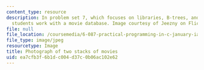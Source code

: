 ```yaml
---
content_type: resource
description: In problem set 7, which focuses on libraries, B-trees, and priority queues,
  students work with a movie database. Image courtesy of Jeezny on Flickr.
file: null
file_location: /coursemedia/6-087-practical-programming-in-c-january-iap-2010/ea7cfb3f6b1dc004d37c0b06ac102e62_6-087iap10.jpg
file_type: image/jpeg
resourcetype: Image
title: Photograph of two stacks of movies
uid: ea7cfb3f-6b1d-c004-d37c-0b06ac102e62
---
```

